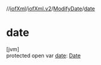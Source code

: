 //[iofXml](../../../index.md)/[iofXml.v2](../index.md)/[ModifyDate](index.md)/[date](date.md)

# date

[jvm]\
protected open var [date](date.md): [Date](../-date/index.md)
